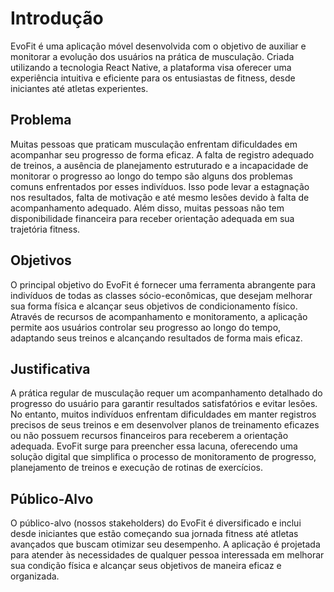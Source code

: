 # Introdução

EvoFit é uma aplicação móvel desenvolvida com o objetivo de auxiliar e monitorar a evolução dos usuários na prática de musculação. Criada utilizando a tecnologia React Native, a plataforma visa oferecer uma experiência intuitiva e eficiente para os entusiastas de fitness, desde iniciantes até atletas experientes. 

## Problema
Muitas pessoas que praticam musculação enfrentam dificuldades em acompanhar seu progresso de forma eficaz. A falta de registro adequado de treinos, a ausência de planejamento estruturado e a incapacidade de monitorar o progresso ao longo do tempo são alguns dos problemas comuns enfrentados por esses indivíduos. Isso pode levar a estagnação nos resultados, falta de motivação e até mesmo lesões devido à falta de acompanhamento adequado. Além disso, muitas pessoas não tem disponibilidade financeira para receber orientação adequada em sua trajetória fitness.


## Objetivos

O principal objetivo do EvoFit é fornecer uma ferramenta abrangente para indivíduos de todas as classes sócio-econômicas, que desejam melhorar sua forma física e alcançar seus objetivos de condicionamento físico. Através de recursos de acompanhamento e monitoramento, a aplicação permite aos usuários controlar seu progresso ao longo do tempo, adaptando seus treinos e alcançando resultados de forma mais eficaz. 

## Justificativa

A prática regular de musculação requer um acompanhamento detalhado do progresso do usuário para garantir resultados satisfatórios e evitar lesões. No entanto, muitos indivíduos enfrentam dificuldades em manter registros precisos de seus treinos e em desenvolver planos de treinamento eficazes ou não possuem recursos financeiros para receberem a orientação adequada. EvoFit surge para preencher essa lacuna, oferecendo uma solução digital que simplifica o processo de monitoramento de progresso, planejamento de treinos e execução de rotinas de exercícios. 

## Público-Alvo

O público-alvo (nossos stakeholders) do EvoFit é diversificado e inclui desde iniciantes que estão começando sua jornada fitness até atletas avançados que buscam otimizar seu desempenho. A aplicação é projetada para atender às necessidades de qualquer pessoa interessada em melhorar sua condição física e alcançar seus objetivos de maneira eficaz e organizada.

